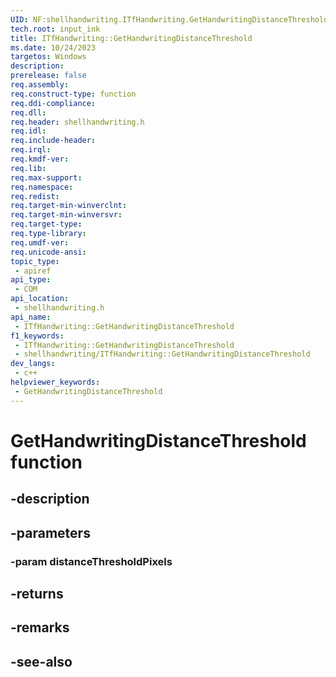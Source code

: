 ```yaml
---
UID: NF:shellhandwriting.ITfHandwriting.GetHandwritingDistanceThreshold
tech.root: input_ink
title: ITfHandwriting::GetHandwritingDistanceThreshold
ms.date: 10/24/2023
targetos: Windows
description: 
prerelease: false
req.assembly: 
req.construct-type: function
req.ddi-compliance: 
req.dll: 
req.header: shellhandwriting.h
req.idl: 
req.include-header: 
req.irql: 
req.kmdf-ver: 
req.lib: 
req.max-support: 
req.namespace: 
req.redist: 
req.target-min-winverclnt: 
req.target-min-winversvr: 
req.target-type: 
req.type-library: 
req.umdf-ver: 
req.unicode-ansi: 
topic_type:
 - apiref
api_type:
 - COM
api_location:
 - shellhandwriting.h
api_name:
 - ITfHandwriting::GetHandwritingDistanceThreshold
f1_keywords:
 - ITfHandwriting::GetHandwritingDistanceThreshold
 - shellhandwriting/ITfHandwriting::GetHandwritingDistanceThreshold
dev_langs:
 - c++
helpviewer_keywords:
 - GetHandwritingDistanceThreshold
---
```


# GetHandwritingDistanceThreshold function

## -description

## -parameters

### -param distanceThresholdPixels

## -returns

## -remarks

## -see-also

